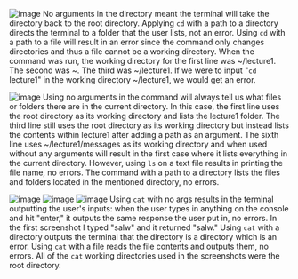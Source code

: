 ![image](https://github.com/Konica-l/cse15l-lab-reports/assets/144089855/8ed003ca-83f5-4b66-a5f5-4e48d4efa12e)
No arguments in the directory meant the terminal will take the directory back to the root directory.
Applying `cd` with a path to a directory directs the terminal to a folder that the user lists, not an error. 
Using `cd` with a path to a file will result in an error since the command only changes directories and thus a file cannot be a working directory.
When the command was run, the working directory for the first line was ~/lecture1. The second was ~.
The third was ~/lecture1. If we were to input "`cd` lecture1" in the working directory ~/lecture1, we would get an error.

![image](https://github.com/Konica-l/cse15l-lab-reports/assets/144089855/e799fddd-888f-4877-8ad8-ed4c868d72b3)
Using no arguments in the command will always tell us what files or folders there are in the current directory. 
In this case, the first line uses the root directory as its working directory and lists the lecture1 folder. The third line still uses
the root directory as its working directory but instead lists the contents within lecture1 after adding a path as an argument.
The sixth line uses ~/lecture1/messages as its working directory and when used without any arguments will result in the first case where
it lists everything in the current directory. However, using `ls` on a text file results in printing the file name, no errors.
The command with a path to a directory lists the files and folders located in the mentioned directory, no errors.

![image](https://github.com/Konica-l/cse15l-lab-reports/assets/144089855/337b2f31-8a63-453d-8455-949c9eb28617)
![image](https://github.com/Konica-l/cse15l-lab-reports/assets/144089855/e158f280-6359-48bc-ba7d-0b4422316801)
![image](https://github.com/Konica-l/cse15l-lab-reports/assets/144089855/1f45c2fb-583b-4028-8c1e-b5df9ee11265)
Using `cat` with no args results in the terminal outputting the user's inputs: when the user types in anything on the console and hit "enter," it outputs the same response the user put in, no errors.
In the first screenshot I typed "salw" and it returned "salw."
Using `cat` with a directory outputs the terminal that the directory is a directory which is an error.
Using `cat` with a file reads the file contents and outputs them, no errors.
All of the `cat` working directories used in the screenshots were the root directory.
